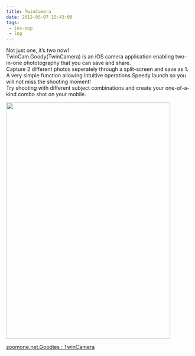 ```yaml
---
title: TwinCamera
date: 2012-05-07 15:43:00
tags: 
 - ios-app
 - log
---
```


Not just one, it’s two now!<br>
TwinCam.Goody(TwinCamera) is an iOS camera application enabling two-in-one phototography that you can save and share. <br>
Capture 2 different photos seperately through a split-screen and save as 1.<br>
A very simple function allowing intuitive operations.Speedy launch so you will not miss the shooting moment!<br>
Try shooting with different subject combinations and create your one-of-a-kind combo shot on your mobile.

<!-- more -->

<a href="https://zoomone.net/Goodies/TwinCamera/" title="Untitled by shigeki.takeguchi, on Flickr"><img src="https://farm8.staticflickr.com/7194/7152806143_c3c709e724_z.jpg" width="444" height="640" alt=""></a>

<a href="https://zoomone.net/Goodies/TwinCamera/" title="zoomone.net.Goodies : TwinCamera">zoomone.net.Goodies : TwinCamera</a>
